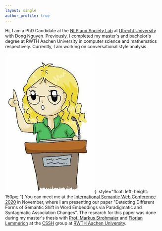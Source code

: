 ```yaml
---
layout: single
author_profile: true
---
```


Hi, I am a PhD Candidate at the [NLP and Society Lab](https://nlpsoc.github.io/) at [Utrecht University](https://www.uu.nl/en) with [Dong Nguyen](https://dongnguyen.nl/). Previously, I completed my master's and bachelor's degree at RWTH Aachen University in computer science and mathematics  respectively. Currently, I am working on conversational style analysis.

![drawn Anna presents](./assets/images/talk.jpg){: style="float: left; height: 150px; "}
You can meet me at the [International Semantic Web Conference 2020](https://iswc2020.semanticweb.org/) in November, where I am presenting our paper "Detecting Different Forms of Semantic Shift in Word Embeddings via Paradigmatic and Syntagmatic Association Changes". The research for this paper was done during my master's thesis with [Prof. Markus Strohmaier](http://www.markusstrohmaier.info/) and [Florian Lemmerich](http://florian.lemmerich.net/) at the [CSSH](http://cssh.rwth-aachen.de/) group at [RWTH Aachen University](www.rwth-aachen.de/).

